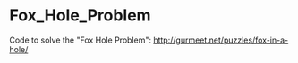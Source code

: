 Fox_Hole_Problem
================

Code to solve the "Fox Hole Problem":  http://gurmeet.net/puzzles/fox-in-a-hole/